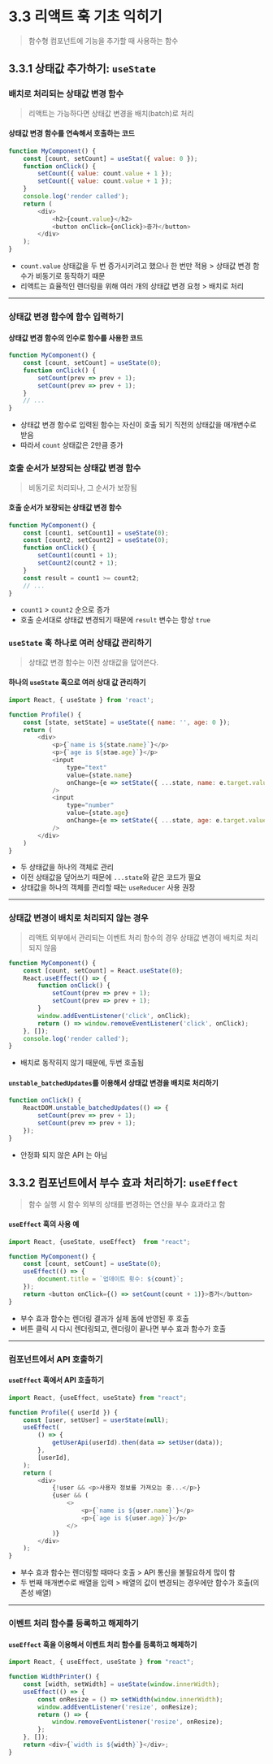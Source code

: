 # 3.3 리액트 훅 기초 익히기
> 함수형 컴포넌트에 기능을 추가할 때 사용하는 함수

## 3.3.1 상태값 추가하기: `useState`

### 배치로 처리되는 상태값 변경 함수
> 리액트는 가능하다면 상태값 변경을 배치(batch)로 처리

#### 상태값 변경 함수를 연속해서 호출하는 코드
```js
function MyComponent() {
    const [count, setCount] = useStat({ value: 0 });
    function onClick() {
        setCount({ value: count.value + 1 });
        setCount({ value: count.value + 1 });
    }
    console.log('render called');
    return (
        <div>
            <h2>{count.value}</h2>
            <button onClick={onClick}>증가</button>
        </div>
    );
}
```
- `count.value` 상태값을 두 번 증가시키려고 했으나 한 번만 적용 > 상태값 변경 함수가 비동기로 동작하기 때문
-  리액트는 효율적인 렌더링을 위해 여러 개의 상태값 변경 요청 > 배치로 처리 

---

### 상태값 변경 함수에 함수 입력하기
#### 상태값 변경 함수의 인수로 함수를 사용한 코드
```js
function MyComponent() {
    const [count, setCount] = useState(0);
    function onClick() {
        setCount(prev => prev + 1);
        setCount(prev => prev + 1);
    }
    // ...
}
```
- 상태값 변경 함수로 입력된 함수는 자신이 호출 되기 직전의 상태값을 매개변수로 받음
- 따라서 `count` 상태값은 2만큼 증가

### 호출 순서가 보장되는 상태값 변경 함수
> 비동기로 처리되나, 그 순서가 보장됨
#### 호출 순서가 보장되는 상태값 변경 함수
```js
function MyComponent() {
    const [count1, setCount1] = useState(0);
    const [count2, setCount2] = useState(0);
    function onClick() {
        setCount1(count1 + 1);
        setCount2(count2 + 1);
    }
    const result = count1 >= count2;
    // ...
}
```
- `count1` > `count2` 순으로 증가
- 호출 순서대로 상태값 변경되기 때문에 `result` 변수는 항상 `true`

### `useState` 훅 하나로 여러 상태값 관리하기
> 상태값 변경 함수는 이전 상태값을 덮어쓴다.

#### 하나의 `useState` 훅으로 여러 상대 값 관리하기
```js
import React, { useState } from 'react';

function Profile() {
    const [state, setState] = useState({ name: '', age: 0 });
    return (
        <div>
            <p>{`name is ${state.name}`}</p>
            <p>{`age is ${stae.age}`}</p>
            <input
                type="text"
                value={state.name}
                onChange={e => setState({ ...state, name: e.target.value })}
            />
            <input 
                type="number"
                value={state.age}
                onChange={e => setState({ ...state, age: e.target.value })}
            />
        </div>
    )
}
```
- 두 상태값을 하나의 객체로 관리
- 이전 상태값을 덮어쓰기 때문에 `...state`와 같은 코드가 필요
- 상태값을 하나의 객체를 관리할 때는 `useReducer` 사용 권장

---

### 상태값 변경이 배치로 처리되지 않는 경우
> 리액트 외부에서 관리되는 이벤트 처리 함수의 경우 상태값 변경이 배치로 처리되지 않음

```js
function MyComponent() {
    const [count, setCount] = React.useState(0);
    React.useEffect(() => {
        function onClick() {
            setCount(prev => prev + 1);
            setCount(prev => prev + 1);
        }
        window.addEventListener('click', onClick);
        return () => window.removeEventListener('click', onClick);
    }, []);
    console.log('render called');
}
```
- 배치로 동작히지 않기 때문에, 두번 호출됨

#### `unstable_batchedUpdates`를 이용해서 상태값 변경을 배치로 처리하기
```js
function onClick() {
    ReactDOM.unstable_batchedUpdates(() => {
        setCount(prev => prev + 1);
        setCount(prev => prev + 1);
    });
}
```
- 안정화 되지 않은 API 는 아님

## 3.3.2 컴포넌트에서 부수 효과 처리하기: `useEffect`
> 함수 실행 시 함수 외부의 상태를 변경하는 연산을 부수 효과라고 함

#### `useEffect` 훅의 사용 예

```js
import React, {useState, useEffect}  from "react";

function MyComponent() {
    const [count, setCount] = useState(0);
    useEffect(() => {
        document.title = `업데이트 횟수: ${count}`;
    });
    return <button onClick={() => setCount(count + 1)}>증가</button>
}
```
- 부수 효과 함수는 렌더링 결과가 실제 돔에 반영된 후 호출
- 버튼 클릭 시 다시 렌더링되고, 렌더링이 끝나면 부수 효과 함수가 호출

---

### 컴포넌트에서 API 호출하기
#### `useEffect` 훅에서 API 호출하기

```js
import React, {useEffect, useState} from "react";

function Profile({ userId }) {
    const [user, setUser] = userState(null);
    useEffect(
        () => {
            getUserApi(userId).then(data => setUser(data));
        },
        [userId],
    );
    return (
        <div>
            {!user && <p>사용자 정보를 가져오는 중...</p>}
            {user && (
                <>
                    <p>{`name is ${user.name}`}</p>
                    <p>{`age is ${user.age}`}</p>
                </>
            )}
        </div>
    );
}
```
- 부수 효과 함수는 렌더링할 때마다 호출 > API 통신을 불필요하게 많이 함
- 두 번째 매개변수로 배열을 입력 > 배열의 값이 변경되는 경우에만 함수가 호출(의존성 배열)

---

### 이벤트 처리 함수를 등록하고 해제하기
#### `useEffect` 훅을 이용해서 이벤트 처리 함수를 등록하고 해제하기

```js
import React, { useEffect, useState } from "react";

function WidthPrinter() {
    const [width, setWidth] = useState(window.innerWidth);
    useEffect(() => {
        const onResize = () => setWidth(window.innerWidth);
        window.addEventListener('resize', onResize);
        return () => {
            window.removeEventListener('resize', onResize);
        };
    }, []);
    return <div>{`width is ${width}`}</div>;
}
```